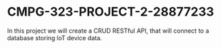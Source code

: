 # CMPG-323-PROJECT-2-28877233
In this project we will create a CRUD RESTful API, that will connect to a database storing loT device data.
